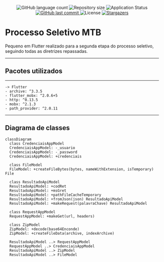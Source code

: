<p align="center">
  <img alt="GitHub language count" src="https://img.shields.io/github/languages/count/darlosss/processo_seletivo_mtb?color=a015f5">

  <img alt="Repository size" src="https://img.shields.io/github/repo-size/darlosss/processo_seletivo_mtb">
  
  <img alt="Application Status" src="https://img.shields.io/badge/Status-running-b6fe03">

  <a href="https://github.com/darlosss/repime/commits/main">
    <img alt="GitHub last commit" src="https://img.shields.io/github/last-commit/darlosss/processo_seletivo_mtb">
  </a>
  
  <img alt="License" src="https://img.shields.io/badge/license-MIT-brightgreen">
  <a href="https://github.com/darlosss/repimestargazers">
    <img alt="Stargazers" src="https://img.shields.io/github/stars/darlosss/processo_seletivo_mtb?style=social">
  </a>
</p>

# Processo Seletivo MTB
Pequeno em Flutter realizado para a segunda etapa do processo seletivo, seguindo todas as diretrizes repassadas.

---
## Pacotes utilizados
---  
    -> Flutter
    - archive: ^3.3.5
    - flutter_mobx: ^2.0.6+5
    - http: ^0.13.5
    - mobx: ^2.1.3
    - path_provider: ^2.0.11
---  
## Diagrama de classes

```mermaid
classDiagram
  class CredenciaisAppModel
  CredenciaisAppModel: -_usuario
  CredenciaisAppModel: -_password
  CredenciaisAppModel: +credenciais
  
  class FileModel
  FileModel: +createFileBytes(bytes, nameWithExtension, isTemporary) File
  
  class ResultadoApiModel
  ResultadoApiModel: +codRet
  ResultadoApiModel: +msGret
  ResultadoApiModel: +pathFileCacheTemporary
  ResultadoApiModel: +fromJson(json) ResultadoApiModel
  ResultadoApiModel: +makeRequest(palavraChave) ResultadoApiModel
  
  class RequestAppModel
  RequestAppModel: +makeGet(url, headers)
  
  class ZipModel
  ZipModel: +decode(base64Enconde)
  ZipModel: +createFileData(archive, indexArchive) 
  
  ResultadoApiModel ..> RequestAppModel
  RequestAppModel ..> CredenciaisAppModel
  ResultadoApiModel ..> ZipModel
  ResultadoApiModel ..> FileModel
  
```
